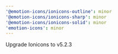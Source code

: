 ```yaml
---
'@emotion-icons/ionicons-outline': minor
'@emotion-icons/ionicons-sharp': minor
'@emotion-icons/ionicons-solid': minor
'emotion-icons': minor
---
```


Upgrade Ionicons to v5.2.3
